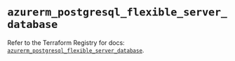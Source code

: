 # `azurerm_postgresql_flexible_server_database`

Refer to the Terraform Registry for docs: [`azurerm_postgresql_flexible_server_database`](https://registry.terraform.io/providers/hashicorp/azurerm/4.0.1/docs/resources/postgresql_flexible_server_database).
